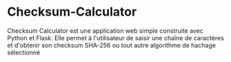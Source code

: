# Checksum-Calculator
Checksum Calculator est une application web simple construite avec Python et Flask. Elle permet à l'utilisateur de saisir une chaîne de caractères et d'obtenir son checksum SHA-256 ou tout autre algorithme de hachage sélectionné
